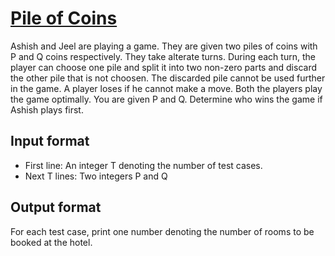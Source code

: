 # [Pile of Coins][link]

Ashish and Jeel are playing a game. They are given two piles of coins with P and Q coins respectively. They take alterate turns. During each turn, the player can choose one pile and split it into two non-zero parts and discard the other pile that is not choosen. The discarded pile cannot be used further in the game. A player loses if he cannot make a move. Both the players play the game optimally.
You are given P and Q. Determine who wins the game if Ashish plays first.

## Input format

- First line: An integer T denoting the number of test cases.
- Next T lines: Two integers P and Q

## Output format

For each test case, print one number denoting the number of rooms to be booked at the hotel.

[link]: https://www.hackerearth.com/practice/basic-programming/implementation/basics-of-implementation/practice-problems/algorithm/pile-of-coins-d33de897/
